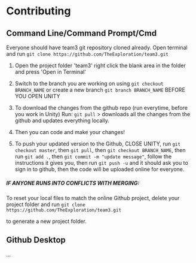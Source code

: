 # Contributing




## Command Line/Command Prompt/Cmd

Everyone should have team3 git repository cloned already. Open terminal and run `git clone https://github.com/TheExploration/team3.git`

1. Open the project folder 'team3' right click the blank area in the folder and press 'Open in Terminal'

2. Switch to the branch you are working on using `git checkout BRANCH_NAME` or create a new branch `git branch BRANCH_NAME` BEFORE YOU OPEN UNITY

2. To download the changes from the github repo (run everytime, before you work in Unity) Run: `git pull` > downloads all the changes from the github and updates everything locally. 


4. Then you can code and make your changes!

5. To push your updated version to the Github, CLOSE UNITY, run `git checkout master`, then `git pull`, then `git checkout BRANCH_NAME`, then run `git add .`, then `git commit -m "update message"`, follow the instructions it gives you, then run `git push -u` and it should ask you to sign in to github, then the code will be uploaded online for everyone. 

##### IF ANYONE RUNS INTO CONFLICTS WITH MERGING:
To reset your local files to match the online Github project, delete your project folder and run `git clone https://github.com/TheExploration/team3.git`

to generate a new project folder.


## Github Desktop

...